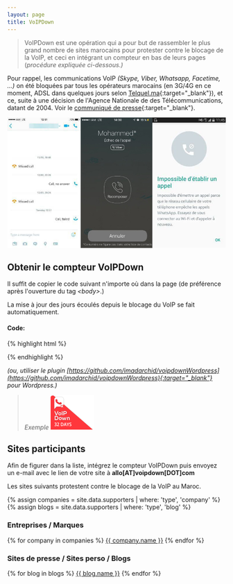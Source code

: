 ```yaml
---
layout: page
title: VoIPDown
---
```

> VoIPDown est une opération qui a pour but de rassembler le plus grand nombre de sites marocains pour protester contre le blocage de la VoIP, et ceci en intégrant un compteur en bas de leurs pages (*procédure expliquée ci-dessous.)*

Pour rappel, les communications VoIP *(Skype, Viber, Whatsapp, Facetime, ...)* on été bloquées par tous les opérateurs marocains (en 3G/4G en ce moment, ADSL dans quelques jours selon [Telquel.ma](http://telquel.ma/2016/01/12/plus-quelques-reglages-blocage-total-voip-maroc_1477504){:target="_blank"}), et ce, suite à une décision de l'Agence Nationale de des Télécommunications, datant de 2004. Voir le [communiqué de presse](http://anrt.ma/sites/default/files/CP-Telephonie-IP-fr.pdf){:target="_blank"}.

<img src="/assets/images/failed-calls-screenshots.jpg" alt="VoIP Bloqué au Maroc">

## Obtenir le compteur VoIPDown

Il suffit de copier le code suivant n'importe où dans la page (de préférence après l'ouverture du tag *&lt;body&gt;*.)

La mise à jour des jours écoulés depuis le blocage du VoIP se fait automatiquement.

#### Code:

{% highlight html %}
<script>
  (function(d, s) {
    var h = d.getElementsByTagName('head')[0];
    var js = d.createElement(s);
    js.type = 'text/javascript';
    js.src = '//voipdown.com/assets/js/voipdown.min.js';
    h.appendChild(js);
  }(document, 'script'));
</script>
{% endhighlight %}

*(ou, utiliser le plugin [https://github.com/imadarchid/voipdownWordpress](https://github.com/imadarchid/voipdownWordpress){:target="_blank"} pour Wordpress.)*

> *Exemple* <img src="/assets/images/ribbon-example.png" alt="Compteur VoIPDown" width="100" height="80">

## Sites participants

Afin de figurer dans la liste, intégrez le compteur VoIPDown puis envoyez un e-mail avec le lien de votre site à **allo[AT]voipdown[DOT]com**

Les sites suivants protestent contre le blocage de la VoIP au Maroc.


{% assign companies = site.data.supporters | where: 'type', 'company' %}
{% assign blogs = site.data.supporters | where: 'type', 'blog' %}

### Entreprises / Marques
{% for company in companies %}
  <a href="{{company.link}}" target="_blank">{{ company.name }}</a>
{% endfor %}

### Sites de presse / Sites perso / Blogs
{% for blog in blogs %}
  <a href="{{blog.link}}" target="_blank">{{ blog.name }}</a>
{% endfor %}